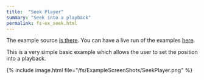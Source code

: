 ```yaml
---
title:  "Seek Player"
summary: "Seek into a playback"
permalink: fs-ex_seek.html
---
```


The example source [is there](https://github.com/canardoux/flutter_sound/blob/master/example/lib/seek/seek.dart). You can have a live run of the examples [here](/tau/fs/live/index.html).

This is a very simple basic example which allows the user to set the position into a playback.

{% include image.html file="/fs/ExampleScreenShots/SeekPlayer.png" %}